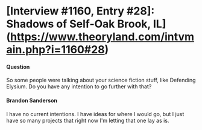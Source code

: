 # [Interview #1160, Entry #28]: Shadows of Self-Oak Brook, IL](https://www.theoryland.com/intvmain.php?i=1160#28)

#### Question

So some people were talking about your science fiction stuff, like Defending Elysium. Do you have any intention to go further with that?

#### Brandon Sanderson

I have no current intentions. I have ideas for where I would go, but I just have so many projects that right now I'm letting that one lay as is.

